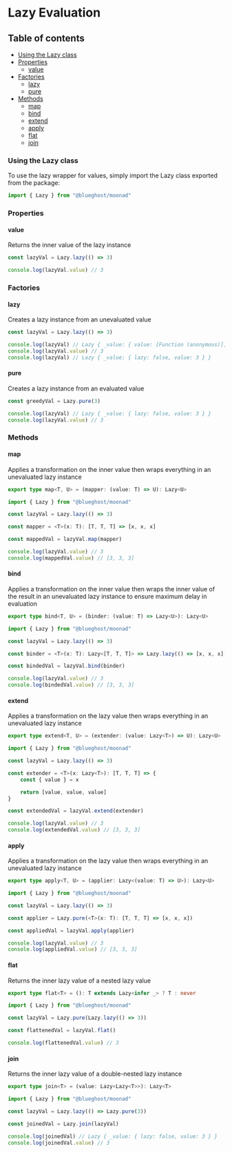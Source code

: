 <!-- omit in toc -->
# Lazy Evaluation

<!-- omit in toc -->
## Table of contents

- [Using the Lazy class](#using-the-lazy-class)
- [Properties](#properties)
  - [value](#value)
- [Factories](#factories)
  - [lazy](#lazy)
  - [pure](#pure)
- [Methods](#methods)
  - [map](#map)
  - [bind](#bind)
  - [extend](#extend)
  - [apply](#apply)
  - [flat](#flat)
  - [join](#join)

### Using the Lazy class

To use the lazy wrapper for values, simply import the Lazy class exported from the package:

```typescript
import { Lazy } from "@blueghost/moonad"
```

### Properties

#### value

Returns the inner value of the lazy instance

```typescript
const lazyVal = Lazy.lazy(() => 3)

console.log(lazyVal.value) // 3
```

### Factories

#### lazy

Creates a lazy instance from an unevaluated value

```typescript
const lazyVal = Lazy.lazy(() => 3)

console.log(lazyVal) // Lazy { _value: { value: [Function (anonymous)], lazy: true } }
console.log(lazyVal.value) // 3
console.log(lazyVal) // Lazy { _value: { lazy: false, value: 3 } }
```

#### pure

Creates a lazy instance from an evaluated value

```typescript
const greedyVal = Lazy.pure(3)

console.log(lazyVal) // Lazy { _value: { lazy: false, value: 3 } }
console.log(lazyVal.value) // 3
```

### Methods

#### map

Applies a transformation on the inner value then wraps everything in an unevaluated lazy instance

```typescript
export type map<T, U> = (mapper: (value: T) => U): Lazy<U>
```

```typescript
import { Lazy } from "@blueghost/moonad"

const lazyVal = Lazy.lazy(() => 3)

const mapper = <T>(x: T): [T, T, T] => [x, x, x]

const mappedVal = lazyVal.map(mapper)

console.log(lazyVal.value) // 3
console.log(mappedVal.value) // [3, 3, 3]
```

#### bind

Applies a transformation on the inner value then wraps the inner value of the result in an unevaluated lazy instance to ensure maximum delay in evaluation

```typescript
export type bind<T, U> = (binder: (value: T) => Lazy<U>): Lazy<U>
```

```typescript
import { Lazy } from "@blueghost/moonad"

const lazyVal = Lazy.lazy(() => 3)

const binder = <T>(x: T): Lazy<[T, T, T]> => Lazy.lazy(() => [x, x, x])

const bindedVal = lazyVal.bind(binder)

console.log(lazyVal.value) // 3
console.log(bindedVal.value) // [3, 3, 3]
```

#### extend

Applies a transformation on the lazy value then wraps everything in an unevaluated lazy instance

```typescript
export type extend<T, U> = (extender: (value: Lazy<T>) => U): Lazy<U>
```

```typescript
import { Lazy } from "@blueghost/moonad"

const lazyVal = Lazy.lazy(() => 3)

const extender = <T>(x: Lazy<T>): [T, T, T] => {
    const { value } = x

    return [value, value, value]
}

const extendedVal = lazyVal.extend(extender)

console.log(lazyVal.value) // 3
console.log(extendedVal.value) // [3, 3, 3]
```

#### apply

Applies a transformation on the lazy value then wraps everything in an unevaluated lazy instance

```typescript
export type apply<T, U> = (applier: Lazy<(value: T) => U>): Lazy<U>
```

```typescript
import { Lazy } from "@blueghost/moonad"

const lazyVal = Lazy.lazy(() => 3)

const applier = Lazy.pure(<T>(x: T): [T, T, T] => [x, x, x])

const appliedVal = lazyVal.apply(applier)

console.log(lazyVal.value) // 3
console.log(appliedVal.value) // [3, 3, 3]
```

#### flat

Returns the inner lazy value of a nested lazy value

```typescript
export type flat<T> = (): T extends Lazy<infer _> ? T : never
```

```typescript
import { Lazy } from "@blueghost/moonad"

const lazyVal = Lazy.pure(Lazy.lazy(() => 3))

const flattenedVal = lazyVal.flat()

console.log(flattenedVal.value) // 3
```

#### join

Returns the inner lazy value of a double-nested lazy instance

```typescript
export type join<T> = (value: Lazy<Lazy<T>>): Lazy<T>
```

```typescript
import { Lazy } from "@blueghost/moonad"

const lazyVal = Lazy.lazy(() => Lazy.pure(3))

const joinedVal = Lazy.join(lazyVal)

console.log(joinedVal) // Lazy { _value: { lazy: false, value: 3 } }
console.log(joinedVal.value) // 3
```
